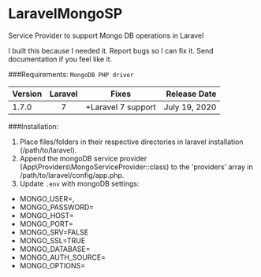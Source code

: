 # LaravelMongoSP
Service Provider to support Mongo DB operations in Laravel

I built this because I needed it. Report bugs so I can fix it. Send documentation if you feel like it.

###Requirements:
`MongoDB PHP driver`


|   Version  |   Laravel    |       Fixes        |  Release Date |
|------------|:------------:|:------------------:|--------------:|
|   1.7.0    |      7       | +Laravel 7 support | July 19, 2020 |

###Installation:
1. Place files/folders in their respective directories in laravel installation (/path/to/laravel).
2. Append the mongoDB service provider (App\Providers\MongoServiceProvider::class) to the 'providers' array in /path/to/laravel/config/app.php.
3. Update `.env` with mongoDB settings:
  - MONGO_USER=,
  - MONGO_PASSWORD=
  - MONGO_HOST=
  - MONGO_PORT=
  - MONGO_SRV=FALSE
  - MONGO_SSL=TRUE
  - MONGO_DATABASE=
  - MONGO_AUTH_SOURCE=
  - MONGO_OPTIONS=